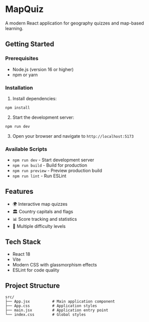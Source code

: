 # MapQuiz

A modern React application for geography quizzes and map-based learning.

## Getting Started

### Prerequisites
- Node.js (version 16 or higher)
- npm or yarn

### Installation

1. Install dependencies:
```bash
npm install
```

2. Start the development server:
```bash
npm run dev
```

3. Open your browser and navigate to `http://localhost:5173`

### Available Scripts

- `npm run dev` - Start development server
- `npm run build` - Build for production
- `npm run preview` - Preview production build
- `npm run lint` - Run ESLint

## Features

- 🌍 Interactive map quizzes
- 🏛️ Country capitals and flags
- 📊 Score tracking and statistics
- 🎯 Multiple difficulty levels

## Tech Stack

- React 18
- Vite
- Modern CSS with glassmorphism effects
- ESLint for code quality

## Project Structure

```
src/
├── App.jsx          # Main application component
├── App.css          # Application styles
├── main.jsx         # Application entry point
└── index.css        # Global styles
```

